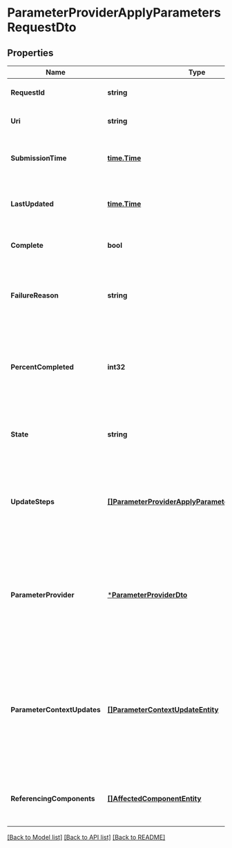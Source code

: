 # ParameterProviderApplyParametersRequestDto

## Properties
Name | Type | Description | Notes
------------ | ------------- | ------------- | -------------
**RequestId** | **string** | The ID of the request | [optional] [default to null]
**Uri** | **string** | The URI for the request | [optional] [default to null]
**SubmissionTime** | [**time.Time**](time.Time.md) | The timestamp of when the request was submitted | [optional] [default to null]
**LastUpdated** | [**time.Time**](time.Time.md) | The timestamp of when the request was last updated | [optional] [default to null]
**Complete** | **bool** | Whether or not the request is completed | [optional] [default to null]
**FailureReason** | **string** | The reason for the request failing, or null if the request has not failed | [optional] [default to null]
**PercentCompleted** | **int32** | A value between 0 and 100 (inclusive) indicating how close the request is to completion | [optional] [default to null]
**State** | **string** | A description of the current state of the request | [optional] [default to null]
**UpdateSteps** | [**[]ParameterProviderApplyParametersUpdateStepDto**](ParameterProviderApplyParametersUpdateStepDTO.md) | The steps that are required in order to complete the request, along with the status of each | [optional] [default to null]
**ParameterProvider** | [***ParameterProviderDto**](ParameterProviderDTO.md) | The Parameter Provider that is being operated on. This may not be populated until the request has successfully completed. | [optional] [default to null]
**ParameterContextUpdates** | [**[]ParameterContextUpdateEntity**](ParameterContextUpdateEntity.md) | The Parameter Contexts updated by this Parameter Provider. This may not be populated until the request has successfully completed. | [optional] [default to null]
**ReferencingComponents** | [**[]AffectedComponentEntity**](AffectedComponentEntity.md) | The components that are referenced by the update. | [optional] [default to null]

[[Back to Model list]](../README.md#documentation-for-models) [[Back to API list]](../README.md#documentation-for-api-endpoints) [[Back to README]](../README.md)


